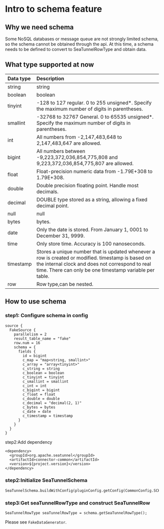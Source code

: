 # Intro to schema feature

## Why we need schema

Some NoSQL databases or message queue are not strongly limited schema, so the schema cannot be obtained through the api. At this time, a schema needs to be defined to convert to SeaTunnelRowType and obtain data.

## What type supported at now

| Data type | Description                                                  |
| :-------- | :----------------------------------------------------------- |
| string    | string                                                       |
| boolean   | boolean                                                      |
| tinyint   | -128 to 127 regular. 0 to 255 unsigned*. Specify the maximum number of digits in parentheses. |
| smallint  | -32768 to 32767 General. 0 to 65535 unsigned*. Specify the maximum number of digits in parentheses. |
| int       | All numbers from -2,147,483,648 to 2,147,483,647 are allowed. |
| bigint    | All numbers between -9,223,372,036,854,775,808 and 9,223,372,036,854,775,807 are allowed. |
| float     | Float-precision numeric data from -1.79E+308 to 1.79E+308.   |
| double    | Double precision floating point. Handle most decimals.       |
| decimal   | DOUBLE type stored as a string, allowing a fixed decimal point. |
| null      | null                                                         |
| bytes     | bytes.                                                       |
| date      | Only the date is stored. From January 1, 0001 to December 31, 9999. |
| time      | Only store time. Accuracy is 100 nanoseconds.                |
| timestamp | Stores a unique number that is updated whenever a row is created or modified. timestamp is based on the internal clock and does not correspond to real time. There can only be one timestamp variable per table. |
| row       | Row type,can be nested.                                      |

## How to use schema

### step1: Configure schema in config

```
source {
  FakeSource {
    parallelism = 2
    result_table_name = "fake"
    row.num = 16
    schema = {
      fields {
        id = bigint
        c_map = "map<string, smallint>"
        c_array = "array<tinyint>"
        c_string = string
        c_boolean = boolean
        c_tinyint = tinyint
        c_smallint = smallint
        c_int = int
        c_bigint = bigint
        c_float = float
        c_double = double
        c_decimal = "decimal(2, 1)"
        c_bytes = bytes
        c_date = date
        c_timestamp = timestamp
      }
    }
  }
}
```

step2:Add dependency

```
<dependency>
  <groupId>org.apache.seatunnel</groupId>
  <artifactId>connector-common</artifactId>
  <version>${project.version}</version>
</dependency>
```

### step2:Initialize SeaTunnelSchema

```
SeaTunnelSchema.buildWithConfig(pluginConfig.getConfig(CommonConfig.SCHEMA));
```

### step3:Get seaTunnelRowType and construct SeaTunnelRow

```
SeaTunnelRowType seaTunnelRowType = schema.getSeaTunnelRowType();
```

Please see `FakeDataGenerator`.
